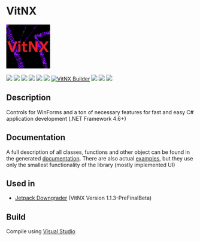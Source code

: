 # VitNX

![alt](https://github.com/Zalexanninev15/VitNX/raw/main/logo.png)

[![](https://img.shields.io/badge/OS-Windows-informational?logo=windows)](https://github.com/Zalexanninev15/VitNX)
[![](https://img.shields.io/badge/written_on-.NET_Framework_4.6-512BD4.svg?logo=dotnet)](https://dotnet.microsoft.com/download/dotnet-framework/net46)
[![](https://img.shields.io/badge/written_on-CSharp-239120.svg?logo=csharp)](https://github.com/Zalexanninev15/VitNX)
[![](https://img.shields.io/github/v/release/Zalexanninev15/VitNX.svg)](https://github.com/Zalexanninev15/VitNX/releases/latest)
[![](https://img.shields.io/github/downloads/Zalexanninev15/VitNX/total.svg)](https://github.com/Zalexanninev15/VitNX/releases)
[![](https://img.shields.io/github/last-commit/Zalexanninev15/VitNX/main.svg)](https://github.com/Zalexanninev15/VitNX/commits/main)
[![VitNX Builder](https://github.com/Zalexanninev15/VitNX/actions/workflows/main.yml/badge.svg?branch=main)](https://github.com/Zalexanninev15/VitNX/actions/workflows/main.yml)
[![](https://img.shields.io/github/stars/Zalexanninev15/VitNX.svg)](https://github.com/Zalexanninev15/VitNX/stargazers)
[![](https://img.shields.io/badge/license-MIT-blue.svg)](LICENSE)
[![](https://img.shields.io/badge/donate-Buy_Me_a_Coffee-F94400.svg)](https://zalexanninev15.jimdofree.com/buy-me-a-coffee)

## Description

Controls for WinForms and a ton of necessary features for fast and easy C# application development (.NET Framework 4.6+)

## Documentation

A full description of all classes, functions and other object can be found in the generated [documentation](zalexanninev15.github.io/vitnx). There are also actual [examples](https://github.com/Zalexanninev15/VitNX/tree/main/source/Examples), but they use only the smallest functionality of the library (mostly implemented UI)

## Used in

* [Jetpack Downgrader](https://github.com/Zalexanninev15/Jetpack-Downgrader) (VitNX Version 1.1.3-PreFinalBeta)

## Build

Compile using [Visual Studio](https://visualstudio.microsoft.com/vs)
